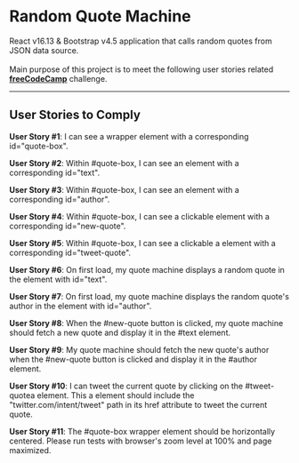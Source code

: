 # Random Quote Machine

React v16.13 & Bootstrap v4.5 application that calls random quotes from JSON data source.<br /><br />
Main purpose of this project is to meet the following user stories related [**freeCodeCamp**](https://www.freecodecamp.org/learn/front-end-libraries/front-end-libraries-projects/build-a-random-quote-machine) challenge.

<hr>

## User Stories to Comply

**User Story #1**: I can see a wrapper element with a corresponding id="quote-box".

**User Story #2**: Within #quote-box, I can see an element with a corresponding id="text".

**User Story #3**: Within #quote-box, I can see an element with a corresponding id="author".

**User Story #4**: Within #quote-box, I can see a clickable element with a corresponding id="new-quote".

**User Story #5**: Within #quote-box, I can see a clickable a element with a corresponding id="tweet-quote".

**User Story #6**: On first load, my quote machine displays a random quote in the element with id="text".

**User Story #7**: On first load, my quote machine displays the random quote's author in the element with id="author".

**User Story #8**: When the #new-quote button is clicked, my quote machine should fetch a new quote and display it in the #text element.

**User Story #9**: My quote machine should fetch the new quote's author when the #new-quote button is clicked and display it in the #author element.

**User Story #10**: I can tweet the current quote by clicking on the #tweet-quotea element. This a element should include the "twitter.com/intent/tweet" path in its href attribute to tweet the current quote.

**User Story #11**: The #quote-box wrapper element should be horizontally centered. Please run tests with browser's zoom level at 100% and page maximized.
